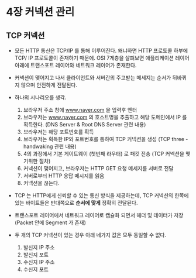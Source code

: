 # 4장 커넥션 관리

## TCP 커넥션
* 모든 HTTP 통신은 TCP/IP 를 통해 이루어진다. 왜냐하면 HTTP 프로토콜 하부에 TCP/ IP 프로토콜이 존재하기 때문에. OSI 7게층을 살펴보면 애플리케이션 레이어 아래에 트랜스포트 레이어와 네트워크 레이어가 존재한다.

* 커넥션이 맺어지고 나서 클라이언트와 서버간의 주고받는 메세지는 순서가 뒤바뀌지 않으며 안전하게 전달된다.

* 하나의 시나리오를 생각.  
  1. 브라우저 주소 창에 www.naver.com 을 입력후 엔터
  2. 브라우저는 www.naver.com 의 호스트명을 추출하고 해당 도메인에서 IP 를 획득한다. (DNS Server & Root DNS Server 관련 내용)
  3. 브라우저는 해당 포트번호를 획득
  4. 브라우저는 획득한 IP와 포트번호를 통하여 TCP 커넥션을 생성 (TCP three - handwaking 관련 내용)
  5. 4의 과정에서 기본 게이트웨이 (첫번째 라우터) 로 패킷 전송 (TCP 커넥션을 맺기위한 절차)
  6. 커넥션이 맺어지고, 브라우저는 HTTP GET 요청 메세지를 서버로 전달
  7. 서버로부터 HTTP 응답 메시지를 읽음
  8. 커넥션을 끊는다.
  
* TCP 는 HTTP에게 신뢰할 수 있는 통신 방식을 제공하는데, TCP 커넥션의 한쪽에 있는 바이트들은 반대쪽으로 __순서에 맞게__ 정확히 전달된다.

* 트랜스포트 레이어에서 네트워크 레이어로 캡슐화 되면서 헤더 및 데이터가 저장 (Packet 안에 Segment 가 존재)

* 두 개의 TCP 커넥션이 있는 경우 아래 네가지 값은 모두 동일할 수 없다.
  1. 발신지 IP 주소
  2. 발신지 포트
  3. 수신지 IP 주소
  4. 수신지 포트
